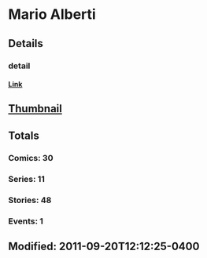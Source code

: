 # Mario  Alberti 
## Details
### detail
#### [Link](http://marvel.com/comics/creators/9046/mario_alberti?utm_campaign=apiRef&utm_source=225578a89fc76f3d20fbffda5d17a88d)
## [Thumbnail](http://i.annihil.us/u/prod/marvel/i/mg/c/a0/4bb64be6d756d.jpg)
## Totals
### Comics: 30
### Series: 11
### Stories: 48
### Events: 1
## Modified: 2011-09-20T12:12:25-0400